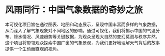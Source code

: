 # 风雨同行：中国气象数据的奇妙之旅
本可视化项目旨在通过图表、地图和动态展示，呈现中国丰富而多样的气象数据，从而深入了解气象现象对不同地区的影响。通过可视化，我们将揭示中国的气温分布、降水情况、风速趋势等关键数据，为观众呈现大自然的变幻莫测与秩序井然。这个项目将带领观众探索中国广袤的气象景观，为我们更好地理解天气背后的故事提供一个生动而直观的视角。
